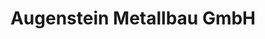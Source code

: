 ---
title: "Augenstein Metallbau GmbH"
url: /heidelberg/augenstein-metallbau-gmbh/
shop: Baumarkt
---